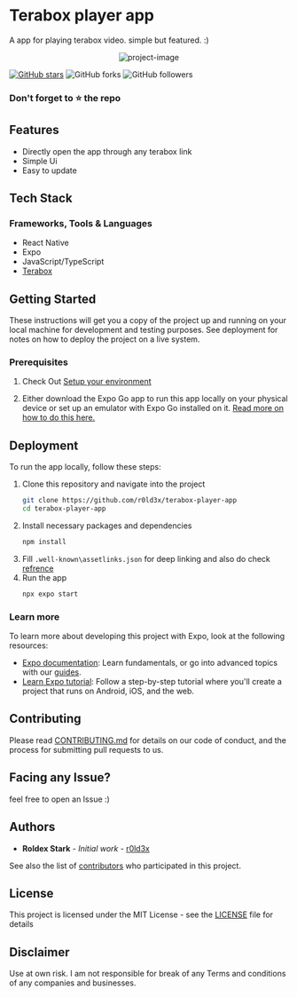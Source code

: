 # Terabox player app

A app for playing terabox video. simple but featured. :)

<p align="center"><img src="https://socialify.git.ci/r0ld3x/terabox-player-app/image?description=1&descriptionEditable=A%20app%20for%20playing%20terabox%20video.%20simple%20but%20featured.&font=Raleway&forks=1&issues=1&language=1&name=1&owner=1&pattern=Charlie%20Brown&pulls=1&stargazers=1&theme=Auto" alt="project-image"></p>

[![GitHub stars](https://img.shields.io/github/stars/r0ld3x/terabox-player-app.svg?style=social&label=Star)](https://github.com//r0ld3x/terabox-player-app) ![GitHub forks](https://img.shields.io/github/forks/r0ld3x/terabox-player-app.svg?style=social&label=Forks) ![GitHub followers](https://img.shields.io/github/followers/r0ld3x.svg?style=social&label=Follow)

### Don't forget to :star: the repo

## Features

- Directly open the app through any terabox link
- Simple Ui
- Easy to update

## Tech Stack

### Frameworks, Tools & Languages

- React Native
- Expo
- JavaScript/TypeScript
- [Terabox](https://1024terabox.com)

## Getting Started

These instructions will get you a copy of the project up and running on your local machine for development and testing purposes. See deployment for notes on how to deploy the project on a live system.

### Prerequisites

1.  Check Out [Setup your environment](https://reactnative.dev/docs/set-up-your-environment)

2.  Either download the Expo Go app to run this app locally on your physical device or set up an emulator with Expo Go installed on it. [Read more on how to do this here.](https://docs.expo.dev/?utm_source=google&utm_medium=cpc&utm_content=search&gclid=CjwKCAjwt52mBhB5EiwA05YKo9ApcV0tDCvRc2lLjmf4kEnshwrvWzpUCQLDWf4sgSq5jG3gGiRhRxoCjUcQAvD_BwE)

## Deployment

To run the app locally, follow these steps:

1. Clone this repository and navigate into the project
   ```sh
   git clone https://github.com/r0ld3x/terabox-player-app
   cd terabox-player-app
   ```
2. Install necessary packages and dependencies
   ```sh
   npm install
   ```
3. Fill `.well-known\assetlinks.json` for deep linking and also do check [refrence](https://docs.expo.dev/guides/deep-linking/#android-app-links)
4. Run the app
   ```sh
   npx expo start
   ```

### Learn more

To learn more about developing this project with Expo, look at the following resources:

- [Expo documentation](https://docs.expo.dev/): Learn fundamentals, or go into advanced topics with our [guides](https://docs.expo.dev/guides).
- [Learn Expo tutorial](https://docs.expo.dev/tutorial/introduction/): Follow a step-by-step tutorial where you'll create a project that runs on Android, iOS, and the web.

## Contributing

Please read [CONTRIBUTING.md](CONTRIBUTING.md) for details on our code of conduct, and the process for submitting pull requests to us.

## Facing any Issue?

feel free to open an Issue :)

## Authors

- **Roldex Stark** - _Initial work_ - [r0ld3x](https://github.com/r0ld3x)

See also the list of [contributors](https://github.com/r0ld3x/mailtm/contributors) who participated in this project.

## License

This project is licensed under the MIT License - see the [LICENSE](LICENSE) file for details

## Disclaimer

Use at own risk. I am not responsible for break of any Terms and conditions of any companies and businesses.
